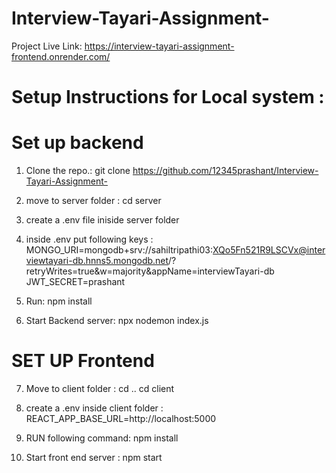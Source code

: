 # Interview-Tayari-Assignment-

Project Live Link: https://interview-tayari-assignment-frontend.onrender.com/

# Setup Instructions for Local system : 

# Set up backend

1. Clone the repo.:
git clone https://github.com/12345prashant/Interview-Tayari-Assignment-

2. move to server folder :
cd server 

3. create a .env file iniside server folder

4. inside .env put following keys :
MONGO_URI=mongodb+srv://sahiltripathi03:XQo5Fn521R9LSCVx@interviewtayari-db.hnns5.mongodb.net/?retryWrites=true&w=majority&appName=interviewTayari-db
JWT_SECRET=prashant

5. Run:
npm install

6. Start Backend server:
npx nodemon index.js

# SET UP Frontend

7. Move to client folder :
cd ..
cd client 

8. create a .env inside client folder :
REACT_APP_BASE_URL=http://localhost:5000

9. RUN following command: 
npm install 

10. Start front end server :
npm start




